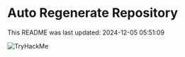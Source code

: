 # Auto Regenerate Repository

This README was last updated: 2024-12-05 05:51:09

 ![TryHackMe](https://tryhackme.com/badge/533634)